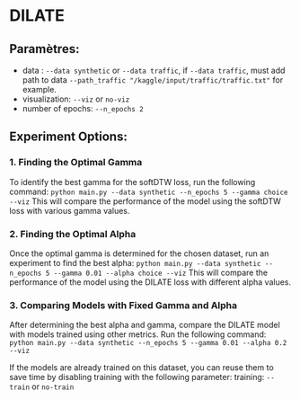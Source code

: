 # DILATE

## Paramètres:
- data : `--data synthetic` or `--data traffic`, if `--data traffic`, must add path to data `--path_traffic "/kaggle/input/traffic/traffic.txt"` for example.
- visualization: `--viz` or `no-viz`
- number of epochs: `--n_epochs 2`

## Experiment Options:

### 1. Finding the Optimal Gamma

To identify the best gamma for the softDTW loss, run the following command:
`python main.py --data synthetic --n_epochs 5 --gamma choice --viz`
This will compare the performance of the model using the softDTW loss with various gamma values.

### 2. Finding the Optimal Alpha

Once the optimal gamma is determined for the chosen dataset, run an experiment to find the best alpha:
`python main.py --data synthetic --n_epochs 5 --gamma 0.01 --alpha choice --viz`
This will compare the performance of the model using the DILATE loss with different alpha values.

### 3. Comparing Models with Fixed Gamma and Alpha

After determining the best alpha and gamma, compare the DILATE model with models trained using other metrics. Run the following command:
`python main.py --data synthetic --n_epochs 5 --gamma 0.01 --alpha 0.2 --viz`

If the models are already trained on this dataset, you can reuse them to save time by disabling training with the following parameter:
training: `--train` or `no-train`


